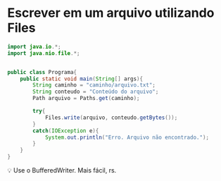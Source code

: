 # Escrever em um arquivo utilizando Files

```java
import java.io.*;
import java.nio.file.*;


public class Programa{
    public static void main(String[] args){
        String caminho = "caminho/arquivo.txt";
        String conteudo = "Conteúdo do arquivo";
        Path arquivo = Paths.get(caminho);

        try{
            Files.write(arquivo, conteudo.getBytes());
        }
        catch(IOException e){
            System.out.println("Erro. Arquivo não encontrado.");
        }
    }
}
```

💡 Use o BufferedWriter. Mais fácil, rs.